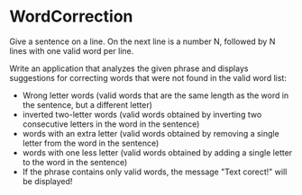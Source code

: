 # WordCorrection

Give a sentence on a line.
On the next line is a number N, followed by N lines with one valid word per line.

Write an application that analyzes the given phrase and displays suggestions for correcting words that were not found in the valid word list:

- Wrong letter words (valid words that are the same length as the word in the sentence, but a different letter)
- inverted two-letter words (valid words obtained by inverting two consecutive letters in the word in the sentence)
- words with an extra letter (valid words obtained by removing a single letter from the word in the sentence)
- words with one less letter (valid words obtained by adding a single letter to the word in the sentence)
- If the phrase contains only valid words, the message "Text corect!" will be displayed!

